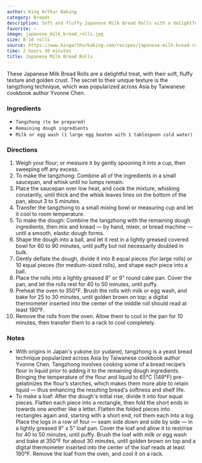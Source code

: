 ```yaml
---
author: King Arthur Baking
category: Breads
description: Soft and fluffy Japanese Milk Bread Rolls with a delightful golden crust.
favorite: ✓
image: japanese_milk_bread_rolls.jpg
size: 8-10 rolls
source: https://www.kingarthurbaking.com/recipes/japanese-milk-bread-rolls-recipe
time: 2 hours 30 minutes
title: Japanese Milk Bread Rolls
---
```

These Japanese Milk Bread Rolls are a delightful treat, with their soft, fluffy texture and golden crust. The secret to their unique texture is the tangzhong technique, which was popularized across Asia by Taiwanese cookbook author Yvonne Chen.

### Ingredients

* `Tangzhong (to be prepared)`
* `Remaining dough ingredients`
* `Milk or egg wash (1 large egg beaten with 1 tablespoon cold water)`

### Directions

1. Weigh your flour; or measure it by gently spooning it into a cup, then sweeping off any excess.
2. To make the tangzhong: Combine all of the ingredients in a small saucepan, and whisk until no lumps remain.
3. Place the saucepan over low heat, and cook the mixture, whisking constantly, until thick and the whisk leaves lines on the bottom of the pan, about 3 to 5 minutes.
4. Transfer the tangzhong to a small mixing bowl or measuring cup and let it cool to room temperature.
5. To make the dough: Combine the tangzhong with the remaining dough ingredients, then mix and knead — by hand, mixer, or bread machine — until a smooth, elastic dough forms.
6. Shape the dough into a ball, and let it rest in a lightly greased covered bowl for 60 to 90 minutes, until puffy but not necessarily doubled in bulk.
7. Gently deflate the dough, divide it into 8 equal pieces (for large rolls) or 10 equal pieces (for medium-sized rolls), and shape each piece into a ball.
8. Place the rolls into a lightly greased 8" or 9" round cake pan. Cover the pan, and let the rolls rest for 40 to 50 minutes, until puffy.  
9. Preheat the oven to 350°F. Brush the rolls with milk or egg wash, and bake for 25 to 30 minutes, until golden brown on top; a digital thermometer inserted into the center of the middle roll should read at least 190°F.
10. Remove the rolls from the oven. Allow them to cool in the pan for 10 minutes, then transfer them to a rack to cool completely.

### Notes

* With origins in Japan's yukone (or yudane), tangzhong is a yeast bread technique popularized across Asia by Taiwanese cookbook author Yvonne Chen. Tangzhong involves cooking some of a bread recipe’s flour in liquid prior to adding it to the remaining dough ingredients. Bringing the temperature of the flour and liquid to 65°C (149°F) pre-gelatinizes the flour’s starches, which makes them more able to retain liquid — thus enhancing the resulting bread's softness and shelf life.
* To make a loaf: After the dough's initial rise, divide it into four equal pieces. Flatten each piece into a rectangle, then fold the short ends in towards one another like a letter. Flatten the folded pieces into rectangles again and, starting with a short end, roll them each into a log. Place the logs in a row of four — seam side down and side by side — in a lightly greased 9" x 5" loaf pan. Cover the loaf and allow it to rest/rise for 40 to 50 minutes, until puffy. Brush the loaf with milk or egg wash and bake at 350°F for about 30 minutes, until golden brown on top and a digital thermometer inserted into the center of the loaf reads at least 190°F. Remove the loaf from the oven, and cool it on a rack.